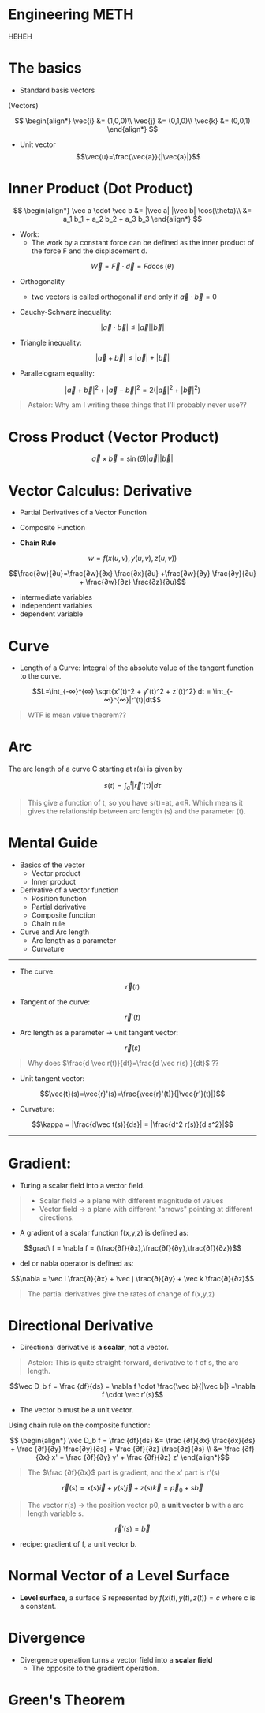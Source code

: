 # Engineering METH

HEHEH

# The basics

- Standard basis vectors

(Vectors)

$$
\begin{align*}
\vec{i} &= (1,0,0)\\
\vec{j} &= (0,1,0)\\
\vec{k} &= (0,0,1)
\end{align*}
$$

- Unit vector
$$\vec{u}=\frac{\vec{a}}{|\vec{a}|}$$

# Inner Product (Dot Product)

$$
\begin{align*}
\vec a \cdot \vec b &= |\vec a| |\vec b| \cos(\theta)\\
&= a_1 b_1 + a_2 b_2 + a_3 b_3
\end{align*}
$$

- Work:
	- The work by a constant force can be defined as the inner product of the force F and the displacement d.

$$\vec{W}=\vec{F} \cdot \vec{d} = Fd\cos(\theta)$$

- Orthogonality
	- two vectors is called orthogonal if and only if $\vec a \cdot \vec b = 0$

- Cauchy-Schwarz inequality: 

$$|\vec a \cdot \vec b| ≤ |\vec a||\vec b|$$

- Triangle inequality: 

$$|\vec a + \vec b| ≤ |\vec a|+|\vec b| $$

- Parallelogram equality: 

$$|\vec a + \vec b|^2 + |\vec a - \vec b|^2 = 2(|\vec a|^2+|\vec b|^2)$$

> Astelor: Why am I writing these things that I'll probably never use??

# Cross Product (Vector Product)

$$\vec a \times \vec b = \sin(\theta)|\vec a| |\vec b|$$

# Vector Calculus: Derivative

- Partial Derivatives of a Vector Function
- Composite Function

- **Chain Rule**

$$w=f(x(u,v), y(u,v), z(u,v))$$

$$\frac{∂w}{∂u}=\frac{∂w}{∂x} \frac{∂x}{∂u} +\frac{∂w}{∂y} \frac{∂y}{∂u} + \frac{∂w}{∂z} \frac{∂z}{∂u}$$

- intermediate variables
- independent variables
- dependent variable

# Curve

- Length of a Curve: Integral of the absolute value of the tangent function to the curve.

$$L=\int_{-∞}^{∞} \sqrt{x'(t)^2 + y'(t)^2 + z'(t)^2} dt = \int_{-∞}^{∞}|r'(t)|dt$$

> WTF is mean value theorem??

# Arc

The arc length of a curve C starting at r(a) is given by

$$s(t)=\int_a^t |\vec{r}'(\tau)|d\tau$$

> This give a function of t, so you have s(t)=at, a∊R.
> Which means it gives the relationship between arc length (s) and the parameter (t).

# Mental Guide
- Basics of the vector
	- Vector product
	- Inner product
- Derivative of a vector function
	- Position function
	- Partial derivative
	- Composite function
	- Chain rule
- Curve and Arc length
	- Arc length as a parameter
	- Curvature

---

- The curve:

$$\vec{r}(t)$$

- Tangent of the curve: 

$$\vec{r}'(t)$$

- Arc length as a parameter → unit tangent vector:

$$\vec{r}(s)$$

> Why does $\frac{d \vec r(t)}{dt}=\frac{d \vec r(s) }{dt}$ ??

- Unit tangent vector: 

$$\vec{t}(s)=\vec{r}'(s)=\frac{\vec{r}'(t)}{|\vec{r'}(t)|}$$

- Curvature: 

$$\kappa = |\frac{d\vec t(s)}{ds}| = |\frac{d^2 r(s)}{d s^2}|$$

---

# Gradient:

- Turing a scalar field into a vector field.

> - Scalar field → a plane with different magnitude of values
> - Vector field → a plane with different "arrows" pointing at different directions.

- A gradient of a scalar function f(x,y,z) is defined as:

$$grad\ f = \nabla f = (\frac{∂f}{∂x},\frac{∂f}{∂y},\frac{∂f}{∂z})$$

- del or nabla operator is defined as:

$$\nabla = \vec i \frac{∂}{∂x} + \vec j \frac{∂}{∂y} + \vec k \frac{∂}{∂z}$$

> The partial derivatives give the rates of change of f(x,y,z)

# Directional Derivative

- Directional derivative is **a scalar**, not a vector.

> Astelor: This is quite straight-forward, derivative to f of s, the arc length.

$$\vec D_b f = \frac {df}{ds} = \nabla f \cdot \frac{\vec b}{|\vec b|} =\nabla f \cdot \vec r'(s)$$

- The vector b must be a unit vector.

Using chain rule on the composite function:

$$
\begin{align*}
\vec D_b f = \frac {df}{ds} &= \frac {∂f}{∂x} \frac{∂x}{∂s} + \frac {∂f}{∂y} \frac{∂y}{∂s} + \frac {∂f}{∂z} \frac{∂z}{∂s} \\
&= \frac {∂f}{∂x} x' + \frac {∂f}{∂y} y' + \frac {∂f}{∂z} z'
\end{align*}$$

> The $\frac {∂f}{∂x}$ part is gradient, and the $x'$ part is r'(s)

$$\vec r(s) = x(s) \vec i + y(s) \vec j + z(s) \vec k = \vec p_0 + s\vec b$$

> The vector r(s) → the position vector p0, a **unit vector b** with a arc length variable s.

$$\vec r'(s) = \vec b$$

- recipe: gradient of f, a unit vector b.

# Normal Vector of a Level Surface

- **Level surface**, a surface S represented by $f(x(t), y(t), z(t)) = c$ where c is a constant.

# Divergence

- Divergence operation turns a vector field into a **scalar field**
  - The opposite to the gradient operation.

# Green's Theorem

